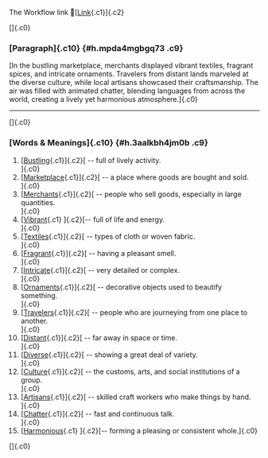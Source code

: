 The Workflow link
👏[[Link](https://www.google.com/url?q=http://www.google.com&sa=D&source=editors&ust=1757665131350255&usg=AOvVaw0_1o4s_EuOtMEW9DPGpPAo){.c1}]{.c2}

[]{.c0}

### [Paragraph]{.c10} {#h.mpda4mgbgq73 .c9}

[In the bustling marketplace, merchants displayed vibrant textiles,
fragrant spices, and intricate ornaments. Travelers from distant lands
marveled at the diverse culture, while local artisans showcased their
craftsmanship. The air was filled with animated chatter, blending
languages from across the world, creating a lively yet harmonious
atmosphere.]{.c0}

------------------------------------------------------------------------

[]{.c0}

### [Words & Meanings]{.c10} {#h.3aalkbh4jm0b .c9}

1.  [[Bustling](https://www.google.com/url?q=http://www.google.com&sa=D&source=editors&ust=1757665131351650&usg=AOvVaw0UYHdTtRsvZ6o-L8gVSvRy){.c1}]{.c2}[ --
    full of lively activity.\
    ]{.c0}
2.  [[Marketplace](https://www.google.com/url?q=http://www.google.com&sa=D&source=editors&ust=1757665131351900&usg=AOvVaw2_ye2u2OTAqvK6niXuLX1j){.c1}]{.c2}[ --
    a place where goods are bought and sold.\
    ]{.c0}
3.  [[Merchants](https://www.google.com/url?q=http://www.google.com&sa=D&source=editors&ust=1757665131352140&usg=AOvVaw14qHitraulrIBCBeZNHDXB){.c1}]{.c2}[ --
    people who sell goods, especially in large quantities.\
    ]{.c0}
4.  [[Vibrant](https://www.google.com/url?q=http://www.google.com&sa=D&source=editors&ust=1757665131352364&usg=AOvVaw2G7nU13Sh9ND6uzo45IF9r){.c1}
    ]{.c2}[-- full of life and energy.\
    ]{.c0}
5.  [[Textiles](https://www.google.com/url?q=http://www.google.com&sa=D&source=editors&ust=1757665131352543&usg=AOvVaw2-5rNgDNYqmbHOG8N_hoLG){.c1}]{.c2}[ --
    types of cloth or woven fabric.\
    ]{.c0}
6.  [[Fragrant](https://www.google.com/url?q=http://www.google.com&sa=D&source=editors&ust=1757665131352729&usg=AOvVaw3ahxQx7ujaBCd_WG67swQf){.c1}]{.c2}[ --
    having a pleasant smell.\
    ]{.c0}
7.  [[Intricate](https://www.google.com/url?q=http://www.google.com&sa=D&source=editors&ust=1757665131352908&usg=AOvVaw39ZkBzqS20QCI46Bf4o0wH){.c1}]{.c2}[ --
    very detailed or complex.\
    ]{.c0}
8.  [[Ornaments](https://www.google.com/url?q=http://www.google.com&sa=D&source=editors&ust=1757665131353110&usg=AOvVaw1jhcsUhrwOC0x5DFm5xWkn){.c1}]{.c2}[ --
    decorative objects used to beautify something.\
    ]{.c0}
9.  [[Travelers](https://www.google.com/url?q=http://www.google.com&sa=D&source=editors&ust=1757665131353329&usg=AOvVaw19CoVX-29c01ol5KyYKLzO){.c1}]{.c2}[ --
    people who are journeying from one place to another.\
    ]{.c0}
10. [[Distant](https://www.google.com/url?q=http://www.google.com&sa=D&source=editors&ust=1757665131353551&usg=AOvVaw1hIedugOiJIVTA8863c4mJ){.c1}]{.c2}[ --
    far away in space or time.\
    ]{.c0}
11. [[Diverse](https://www.google.com/url?q=http://www.google.com&sa=D&source=editors&ust=1757665131353723&usg=AOvVaw2thoMc2CiUAa3336w_nssr){.c1}]{.c2}[ --
    showing a great deal of variety.\
    ]{.c0}
12. [[Culture](https://www.google.com/url?q=http://www.google.com&sa=D&source=editors&ust=1757665131353910&usg=AOvVaw3X37vmX3zSdxFrkVlbbuuj){.c1}]{.c2}[ --
    the customs, arts, and social institutions of a group.\
    ]{.c0}
13. [[Artisans](https://www.google.com/url?q=http://www.google.com&sa=D&source=editors&ust=1757665131354139&usg=AOvVaw304TNITia3wK4MKI14bgnp){.c1}]{.c2}[ --
    skilled craft workers who make things by hand.\
    ]{.c0}
14. [[Chatter](https://www.google.com/url?q=http://www.google.com&sa=D&source=editors&ust=1757665131354339&usg=AOvVaw1r1L7okOCcfX5wcD3dhi4V){.c1}]{.c2}[ --
    fast and continuous talk.\
    ]{.c0}
15. [[Harmonious](https://www.google.com/url?q=http://www.google.com&sa=D&source=editors&ust=1757665131354538&usg=AOvVaw2K0vuMULs8qAMU2vIu8ZcD){.c1}
    ]{.c2}[-- forming a pleasing or consistent whole.]{.c0}

[]{.c0}
